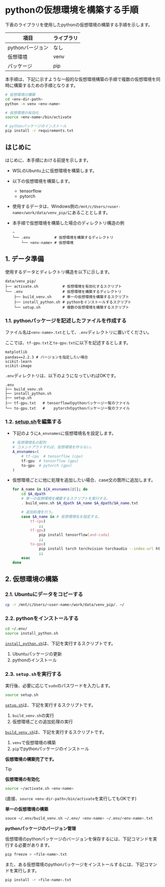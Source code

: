 <!--
    pythonの仮想環境を構築する手順を示す。
 -->

# pythonの仮想環境を構築する手順

下表のライブラリを使用したpythonの仮想環境の構築する手順を示します。

|項目              |ライブラリ|
|------------------|----------|
|pythonバージョン  |なし      |
|仮想環境          |venv      |
|パッケージ        |pip       |

本手順は、下記に示すような一般的な仮想環境構築の手順で複数の仮想環境を同時に構築するための手順となります。

``` bash
# 仮想環境の構築
cd <env-dir-path>
python -m venv <env-name>

# 仮想環境の有効化
source <env-name>/bin/activate

# pythonパッケージのインストール
pip install -r requirements.txt
```

## はじめに

はじめに、本手順における前提を示します。

* WSLのUbuntu上に仮想環境を構築します。

* 以下の仮想環境を構築します。

    * tensorflow
    * pytorch

* 使用するデータは、Windows側の`/mnt/c/Users/<user-name>/work/data/venv_pip/`にあることとします。

* 本手順で仮想環境を構築した場合のディレクトリ構造の例

    ``` none
    ~
    └── .env           # 仮想環境を構築するディレクトリ
        └── <env-name> # 仮想環境
    ```

## 1. データ準備

使用するデータとディレクトリ構造を以下に示します。

``` none
data/venv_pip/
├── activate.sh           # 仮想環境を有効化するスクリプト
└── .env                  # 仮想環境を構築するディレクトリ
    ├── build_venv.sh     # 単一の仮想環境を構築するスクリプト
    ├── install_python.sh # pythonをインストールするスクリプト
    └── setup.sh          # 複数の仮想環境を構築するスクリプト
```

### 1.1. pythonパッケージを記述したファイルを作成する

ファイル名は`<env-name>.txt`として、`.env`ディレクトリに置いてください。

ここでは、`tf-gpu.txt`と`to-gpu.txt`に以下を記述するとします。

``` none
matplotlib
pandas==2.2.3 # バージョンを指定したい場合
scikit-learn
scikit-image
```

`.env`ディレクトリは、以下のようになっていればOKです。

``` none
.env
├── build_venv.sh
├── install_python.sh
├── setup.sh
├── tf-gpu.txt   # tensorflowのpythonパッケージ一覧のファイル
└── to-gpu.txt   #    pytorchのpythonパッケージ一覧のファイル
```

### 1.2. [setup.sh](../data/venv_pip/.env/setup.sh)を編集する

* 下記のように`A_envnames`に仮想環境名を設定します。

    ``` bash
    # 仮想環境名の配列
    # コメントアウトすれば、仮想環境を作らない。
    A_envnames=(
        # tf-cpu  # tensorflow (cpu)
        tf-gpu  # tensorflow (gpu)
        to-gpu  # pytorch (gpu)
    )
    ```

* 仮想環境ごとに他に処理を追加したい場合、case文の箇所に追加します。

    ``` bash
    for A_name in ${A_envnames[@]}; do
        cd $A_dpath
        # 単一の仮想環境を構築するスクリプトを実行する。
        . build_venv.sh $A_dpath $A_name $A_dpath/$A_name.txt

        # 追加処理を行う。
        case $A_name in # 仮想環境名を設定する。
            tf-cpu)
                ;;
            tf-gpu)
                pip install tensorflow[and-cuda]
                ;;
            to-gpu)
                pip install torch torchvision torchaudio --index-url https://download.pytorch.org/whl/cu118
                ;;
        esac
    done
    ```

## 2. 仮想環境の構築

### 2.1. Ubuntuにデータをコピーする

``` bash
cp -r /mnt/c/Users/<user-name>/work/data/venv_pip/. ~/
```

### 2.2. pythonをインストールする

``` bash
cd ~/.env/
source install_python.sh
```

[`install_python.sh`](../data/venv_pip/.env/install_python.sh)は、下記を実行するスクリプトです。

1. Ubuntuパッケージの更新
2. pythonのインストール

### 2.3. `setup.sh`を実行する

実行後、必要に応じて`sudo`のパスワードを入力します。

``` bash
source setup.sh
```

[`setup.sh`](../data/venv_pip/.env/setup.sh)は、下記を実行するスクリプトです。

1. `build_venv.sh`の実行
2. 仮想環境ごとの追加処理の実行

[`build_venv.sh`](../data/venv_pip/.env/build_venv.sh)は、下記を実行するスクリプトです。

1. `venv`で仮想環境の構築
2. `pip`でpythonパッケージのインストール

**仮想環境の構築完了です。**

> [!TIP]
> **仮想環境の有効化**
>
> ``` bash
> source ~/activate.sh <env-name>
> ```
>
> (直接、`source <env-dir-path>/bin/activate`を実行してもOKです)
>
> **単一の仮想環境の構築**
>
> ``` bash
> souce ~/.env/build_venv.sh ~/.env/ <env-name> ~/.env/<env-name>.txt
> ```
>
> **pythonパッケージのバージョン管理**
>
> 仮想環境のpythonパッケージのバージョンを保存するには、下記コマンドを実行する必要があります。
>
> ``` bash
> pip freeze > <file-name>.txt
> ```
>
> また、ある仮想環境のpythonパッケージをインストールするには、下記コマンドを実行します。
>
> ``` bash
> pip install -r <file-name>.txt
> ```
